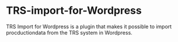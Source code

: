 # TRS-import-for-Wordpress

TRS Import for Wordpress is a plugin that makes it possible to import procductiondata from the TRS system in Wordpress.

